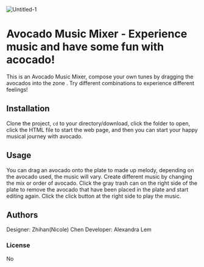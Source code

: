 ![Untitled-1](https://user-images.githubusercontent.com/90261613/153732398-6556dfd4-f3f6-46e3-b537-97998c0e8cb7.jpg)

# Avocado Music Mixer - Experience music and have some fun with acocado!
This is an Avocado Music Mixer, compose your own tunes by dragging the avocados into the zone . Try different combinations to experience different feelings!


## Installation

Clone the project, <code>cd</code> to your directory/download, click the folder to open, click the HTML file to start the web page, and then you can start your happy musical journey with avocado.


## Usage

You can drag an avocado onto the plate to made up melody, depending on the avocado used, the music will vary. Create different music by changing the mix or order of avocado. Click the gray trash can on the right side of the plate to remove the avocado that have been placed in the plate and start editing again. Click the click button at the right side to play the music.

## Authors
Designer: Zhihan(Nicole) Chen
Developer: Alexandra Lem

### License 
No
